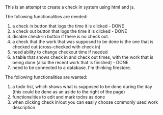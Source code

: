 This is an attempt to create a check in system using html and js.

The following functionalities are needed:
1. a check in button that logs the time it is clicked - DONE
2. a check out button that logs the time it is clicked - DONE
3. disable check-in button if there is no check out.
4. a check that the work that was supposed to be done is the one that is checked out (cross-checked with check in)
5. need ability to change checkout time if needed
6. a table that shows check in and check out times, with the work that is being done (also the recent work that is finished) - DONE
7. need to be connected to a database. I'm thinking firestore.

The following functionalities are wanted:
1. a todo-list, which shows what is supposed to be done during the day (this could be done as an aside to the right of the page)
2. functionalities to edit and mark todos as done
3. when clicking check in/out you can easily choose commonly used work description

